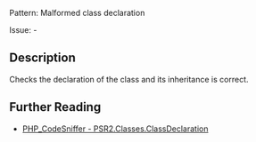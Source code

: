 Pattern: Malformed class declaration

Issue: -

## Description

Checks the declaration of the class and its inheritance is correct.

## Further Reading

* [PHP_CodeSniffer - PSR2.Classes.ClassDeclaration](https://github.com/squizlabs/PHP_CodeSniffer/blob/master/src/Standards/PSR2/Sniffs/Classes/ClassDeclarationSniff.php)